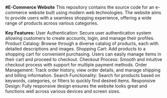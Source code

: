 **#E-Commerce Website**
This repository contains the source code for an e-commerce website built using modern web technologies. The website aims to provide users with a seamless shopping experience, offering a wide range of products across various categories.

**Key Features:**
User Authentication: Secure user authentication system allowing customers to create accounts, login, and manage their profiles.
Product Catalog: Browse through a diverse catalog of products, each with detailed descriptions and images.
Shopping Cart: Add products to a shopping cart for convenient purchasing. Users can easily manage items in their cart and proceed to checkout.
Checkout Process: Smooth and intuitive checkout process with support for multiple payment methods.
Order Management: Track order history, view order details, and manage shipping and billing information.
Search Functionality: Search for products based on keywords, categories, or filters to quickly find desired items.
Responsive Design: Fully responsive design ensures the website looks great and functions well across various devices and screen sizes.
